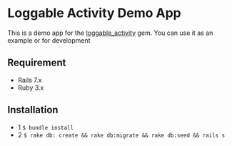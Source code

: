 # Loggable Activity Demo App
This is a demo app for the [loggable_activity](https://github.com/maxgronlund/LoggableActivity) gem. You can use it as an example or for development

## Requirement
- Rails 7.x
- Ruby 3.x

## Installation
- 1 `$ bundle install`
- 2 `$ rake db: create && rake db:migrate && rake db:seed && rails s`

